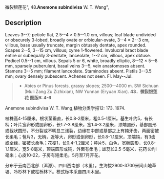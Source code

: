 微裂银莲花",
48.**Anemone subindivisa** W. T. Wang",

## Description
Leaves 3--7; petiole flat, 2.5--4 × 0.5--1.0 cm, villous; leaf blade undivided or obscurely 3-lobed, broadly ovate or orbicular-ovate, 3--4 × 2--3 cm, villous, base usually truncate, margin obtusely dentate, apex rounded. Scapes 2--5, 3--15 cm, villous; cyme 1-flowered. Involucral bract blade entire or subequally 3-dentate, lanceolate, 1--2 cm, villous, apex obtuse. Pedicel 0.5--1 cm, villous. Sepals 5 or 6, white, broadly elliptic, 8--12 × 5--8 mm, sparsely puberulent, basal veins 3--5, vein anastomoses absent. Stamens 3--5 mm; filament lanceolate. Staminodes absent. Pistils 3--3.5 mm; ovary densely pubescent. Achenes not seen. Fl. May--Jul.

> * Abies or Pinus forests, grassy slopes; 2500--4000 m. SW Sichuan (Muli Zang Zu Zizhixian), NW Yunnan (Eryuan Xian).
**43．微裂银莲花 图版9: 4-6**

Anemone subindivisa W. T. Wang,植物分类学报12: 173. 1974.

植株高4-15厘米。根状茎垂直，长0.8-2厘米，粗0.5-1厘米。基生叶约5，有长柄；叶片宽卵形或圆卵形，长1.7-3.8厘米，宽1.4-3.2厘米，顶端圆形，基部圆形或截状圆形，不分裂或不明显三浅裂，边缘在中部或基部之上有钝牙齿，两面密被长柔毛；苞片3，无柄，近等大，卵形或倒卵形，长0.8-1.1厘米，顶端钝，有3齿或全缘，密被长柔毛；花梗1，长0.4-1.2厘米；萼片5，白色，宽椭圆形，长0.8-1.1厘米，宽5-8毫米，顶端圆形或钝，外面有柔毛；雄蕊长2.5-5毫米，花药长约l毫米；心皮10-22，子房有短柔毛。5月至7月开花。

分布于云南西北部（洱源）、四川西南部（木里）。生海拔2900-3700米间山地草坡、冷杉林下或松栎林下。模式标本采自四川木里。
